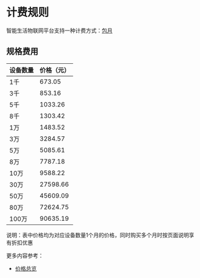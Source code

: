 # 计费规则

智能生活物联网平台支持一种计费方式：[包月](Billing-Overview.md)

 ## 规格费用

|设备数量   | 价格（元） |
|:- |:-|
|1千 |673.05|
|3千 |853.16|
|5千 |1033.26|
|8千 |1303.42|
|1万 |1483.52|
|3万 |3284.57|
|5万 |5085.61|
|8万 |7787.18|
|10万 |9588.22|
|30万 |27598.66|
|50万 |45609.09|
|80万 |72624.75|
|100万 |90635.19|

说明：表中价格均为对应设备数量1个月的价格，同时购买多个月时按页面说明享有折扣优惠

更多内容参考：

- [价格总览](Price-Overview.md)
